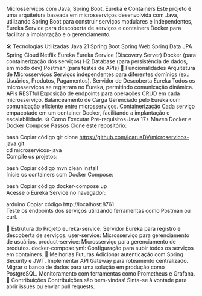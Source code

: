 Microsserviços com Java, Spring Boot, Eureka e Containers
Este projeto é uma arquitetura baseada em microsserviços desenvolvida com Java, utilizando Spring Boot para construir serviços modulares e independentes, Eureka Service para descoberta de serviços e containers Docker para facilitar a implantação e o gerenciamento.

🛠️ Tecnologias Utilizadas
Java 21
Spring Boot
Spring Web
Spring Data JPA
Spring Cloud Netflix Eureka
Eureka Service (Discovery Server)
Docker (para containerização dos serviços)
H2 Database (para persistência de dados, em modo dev)
Postman (para testes de APIs)
📜 Funcionalidades
Arquitetura de Microsserviços
Serviços independentes para diferentes domínios (ex.: Usuários, Produtos, Pagamentos).
Servidor de Descoberta Eureka
Todos os microsserviços se registram no Eureka, permitindo comunicação dinâmica.
APIs RESTful
Exposição de endpoints para operações CRUD em cada microsserviço.
Balanceamento de Carga
Gerenciado pelo Eureka com comunicação eficiente entre microsserviços.
Containerização
Cada serviço empacotado em um container Docker, facilitando a implantação e escalabilidade.
⚙️ Como Executar
Pré-requisitos
Java 17+
Maven
Docker e Docker Compose
Passos
Clone este repositório:

bash
Copiar código
git clone https://github.com/IcarusDV/microservicos-java.git  
cd microservicos-java  
Compile os projetos:

bash
Copiar código
mvn clean install  
Inicie os containers com Docker Compose:

bash
Copiar código
docker-compose up  
Acesse o Eureka Service no navegador:

arduino
Copiar código
http://localhost:8761  
Teste os endpoints dos serviços utilizando ferramentas como Postman ou curl.

📂 Estrutura do Projeto
eureka-service: Servidor Eureka para registro e descoberta de serviços.
user-service: Microsserviço para gerenciamento de usuários.
product-service: Microsserviço para gerenciamento de produtos.
docker-compose.yml: Configuração para subir todos os serviços em containers.
🚀 Melhorias Futuras
Adicionar autenticação com Spring Security e JWT.
Implementar API Gateway para roteamento centralizado.
Migrar o banco de dados para uma solução em produção como PostgreSQL.
Monitoramento com ferramentas como Prometheus e Grafana.
🤝 Contribuições
Contribuições são bem-vindas! Sinta-se à vontade para abrir issues ou enviar pull requests.
